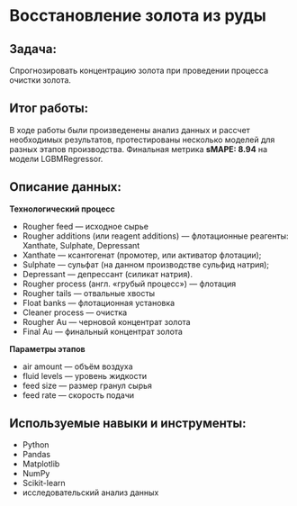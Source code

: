# Восстановление золота из руды

## Задача:
Спрогнозировать концентрацию золота при проведении процесса очистки золота.

## Итог работы:
В ходе работы были произведенены анализ данных и рассчет необходимых результатов, протестированы несколько моделей для разных этапов производства. Финальная метрика **sMAPE: 8.94** на модели LGBMRegressor.

## Описание данных:

**Технологический процесс**

- Rougher feed — исходное сырье
- Rougher additions (или reagent additions) — флотационные реагенты: Xanthate, Sulphate, Depressant
- Xanthate — ксантогенат (промотер, или активатор флотации);
- Sulphate — сульфат (на данном производстве сульфид натрия);
- Depressant — депрессант (силикат натрия).
- Rougher process (англ. «грубый процесс») — флотация
- Rougher tails — отвальные хвосты
- Float banks — флотационная установка
- Cleaner process — очистка
- Rougher Au — черновой концентрат золота
- Final Au — финальный концентрат золота

**Параметры этапов**
- air amount — объём воздуха
- fluid levels — уровень жидкости
- feed size — размер гранул сырья
- feed rate — скорость подачи

## Используемые навыки и инструменты:
- Python
- Pandas
- Matplotlib
- NumPy
- Scikit-learn
- исследовательский анализ данных
